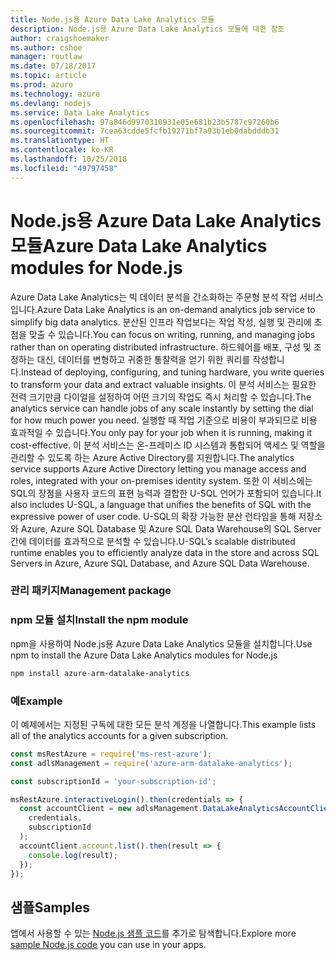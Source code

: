 ```yaml
---
title: Node.js용 Azure Data Lake Analytics 모듈
description: Node.js용 Azure Data Lake Analytics 모듈에 대한 참조
author: craigshoemaker
ms.author: cshoe
manager: routlaw
ms.date: 07/18/2017
ms.topic: article
ms.prod: azure
ms.technology: azure
ms.devlang: nodejs
ms.service: Data Lake Analytics
ms.openlocfilehash: 97a846d9970310931e05e681b23b5787c97260b6
ms.sourcegitcommit: 7cea63cdde5fcfb19271bf7a93b1eb0dabdddb31
ms.translationtype: HT
ms.contentlocale: ko-KR
ms.lasthandoff: 10/25/2018
ms.locfileid: "49797458"
---
```

# <a name="azure-data-lake-analytics-modules-for-nodejs"></a><span data-ttu-id="5357d-103">Node.js용 Azure Data Lake Analytics 모듈</span><span class="sxs-lookup"><span data-stu-id="5357d-103">Azure Data Lake Analytics modules for Node.js</span></span>

<span data-ttu-id="5357d-104">Azure Data Lake Analytics는 빅 데이터 분석을 간소화하는 주문형 분석 작업 서비스입니다.</span><span class="sxs-lookup"><span data-stu-id="5357d-104">Azure Data Lake Analytics is an on-demand analytics job service to simplify big data analytics.</span></span> <span data-ttu-id="5357d-105">분산된 인프라 작업보다는 작업 작성, 실행 및 관리에 초점을 맞출 수 있습니다.</span><span class="sxs-lookup"><span data-stu-id="5357d-105">You can focus on writing, running, and managing jobs rather than on operating distributed infrastructure.</span></span> <span data-ttu-id="5357d-106">하드웨어를 배포, 구성 및 조정하는 대신, 데이터를 변형하고 귀중한 통찰력을 얻기 위한 쿼리를 작성합니다.</span><span class="sxs-lookup"><span data-stu-id="5357d-106">Instead of deploying, configuring, and tuning hardware, you write queries to transform your data and extract valuable insights.</span></span> <span data-ttu-id="5357d-107">이 분석 서비스는 필요한 전력 크기만큼 다이얼을 설정하여 어떤 크기의 작업도 즉시 처리할 수 있습니다.</span><span class="sxs-lookup"><span data-stu-id="5357d-107">The analytics service can handle jobs of any scale instantly by setting the dial for how much power you need.</span></span> <span data-ttu-id="5357d-108">실행할 때 작업 기준으로 비용이 부과되므로 비용 효과적일 수 있습니다.</span><span class="sxs-lookup"><span data-stu-id="5357d-108">You only pay for your job when it is running, making it cost-effective.</span></span> <span data-ttu-id="5357d-109">이 분석 서비스는 온-프레미스 ID 시스템과 통합되어 액세스 및 역할을 관리할 수 있도록 하는 Azure Active Directory를 지원합니다.</span><span class="sxs-lookup"><span data-stu-id="5357d-109">The analytics service supports Azure Active Directory letting you manage access and roles, integrated with your on-premises identity system.</span></span> <span data-ttu-id="5357d-110">또한 이 서비스에는 SQL의 장점을 사용자 코드의 표현 능력과 결합한 U-SQL 언어가 포함되어 있습니다.</span><span class="sxs-lookup"><span data-stu-id="5357d-110">It also includes U-SQL, a language that unifies the benefits of SQL with the expressive power of user code.</span></span> <span data-ttu-id="5357d-111">U-SQL의 확장 가능한 분산 런타임을 통해 저장소와 Azure, Azure SQL Database 및 Azure SQL Data Warehouse의 SQL Server 간에 데이터를 효과적으로 분석할 수 있습니다.</span><span class="sxs-lookup"><span data-stu-id="5357d-111">U-SQL’s scalable distributed runtime enables you to efficiently analyze data in the store and across SQL Servers in Azure, Azure SQL Database, and Azure SQL Data Warehouse.</span></span>

### <a name="management-package"></a><span data-ttu-id="5357d-112">관리 패키지</span><span class="sxs-lookup"><span data-stu-id="5357d-112">Management package</span></span>

### <a name="install-the-npm-module"></a><span data-ttu-id="5357d-113">npm 모듈 설치</span><span class="sxs-lookup"><span data-stu-id="5357d-113">Install the npm module</span></span>

<span data-ttu-id="5357d-114">npm을 사용하여 Node.js용 Azure Data Lake Analytics 모듈을 설치합니다.</span><span class="sxs-lookup"><span data-stu-id="5357d-114">Use npm to install the Azure Data Lake Analytics modules for Node.js</span></span>

```bash
npm install azure-arm-datalake-analytics
```

### <a name="example"></a><span data-ttu-id="5357d-115">예</span><span class="sxs-lookup"><span data-stu-id="5357d-115">Example</span></span>

<span data-ttu-id="5357d-116">이 예제에서는 지정된 구독에 대한 모든 분석 계정을 나열합니다.</span><span class="sxs-lookup"><span data-stu-id="5357d-116">This example lists all of the analytics accounts for a given subscription.</span></span>

```javascript
const msRestAzure = require('ms-rest-azure');
const adlsManagement = require('azure-arm-datalake-analytics');

const subscriptionId = 'your-subscription-id';

msRestAzure.interactiveLogin().then(credentials => {
  const accountClient = new adlsManagement.DataLakeAnalyticsAccountClient(
    credentials,
    subscriptionId
  );
  accountClient.account.list().then(result => {
    console.log(result);
  });
});
```

## <a name="samples"></a><span data-ttu-id="5357d-117">샘플</span><span class="sxs-lookup"><span data-stu-id="5357d-117">Samples</span></span>

<span data-ttu-id="5357d-118">앱에서 사용할 수 있는 [Node.js 샘플 코드](https://azure.microsoft.com/resources/samples/?platform=nodejs)를 추가로 탐색합니다.</span><span class="sxs-lookup"><span data-stu-id="5357d-118">Explore more [sample Node.js code](https://azure.microsoft.com/resources/samples/?platform=nodejs) you can use in your apps.</span></span>
